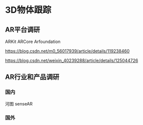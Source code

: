 # 3D物体跟踪

## AR平台调研

ARKit ARCore Arfoundation

https://blog.csdn.net/m0_56017939/article/details/119238460

https://blog.csdn.net/weixin_40239288/article/details/125044726

## AR行业和产品调研

### 国内



河图   senseAR

### 国外